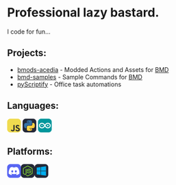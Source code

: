 # Professional lazy bastard.
I code for fun...

## Projects:
- [bmods-acedia](https://github.com/slothyace/bmods-acedia) - Modded Actions and Assets for [BMD](https://store.steampowered.com/app/2592170/Bot_Maker_For_Discord/)
- [bmd-samples](https://github.com/slothyace/bmd-samples) - Sample Commands for [BMD](https://store.steampowered.com/app/2592170/Bot_Maker_For_Discord/)
- [pyScriptify](https://github.com/slothyace/pyScriptify) - Office task automations

## Languages:
<img src="https://github.com/slothyace/slothyace/blob/main/icons/js.svg" width=32 height=32> <img src="https://github.com/slothyace/slothyace/blob/main/icons/python.svg" width=32 height=32> <img src="https://github.com/slothyace/slothyace/blob/main/icons/arduino.svg" width=32 height=32>

## Platforms:
<img src="https://github.com/slothyace/slothyace/blob/main/icons/discord.svg" width=32 height=32><img src="https://github.com/slothyace/slothyace/blob/main/icons/nodejs.svg" width=32 height=32><img src="https://github.com/slothyace/slothyace/blob/main/icons/windows.svg" width=32 height=32>
